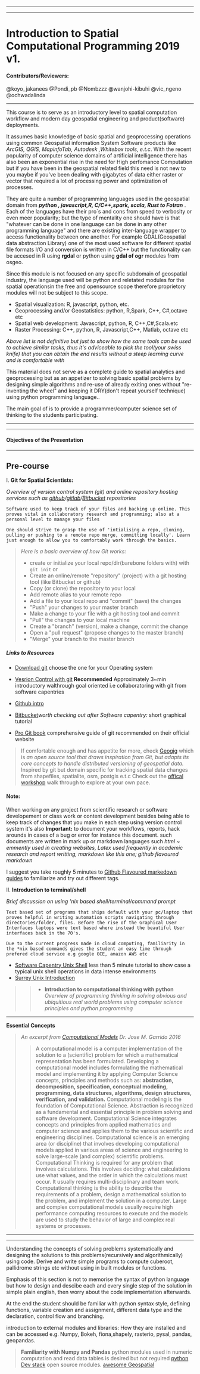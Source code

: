 _______________________________________________
________________________________________
# Introduction to Spatial Computational Programming 2019 v1.  
#### Contributors/Reviewers:
@koyo_jakanees 
@Pondi_pb
@Nombzzz
@wanjohi-kibuhi
@vic_ngeno
@ochwadalinda
___

This course is to serve as an introductory level to spatial computation workflow and modern day geospatial engineering and product(software) deployments.

It assumes basic knowledge of basic spatial and geoprocessing operations using common Geospatial information System Software products like *ArcGIS, QGIS, MapinfoTab, Autodesk ,Whitebox tools, e.t.c*. With the recent popularity of computer science domains of artificial intelligence there has also been an exponential rise in the need for High perfomance Computation but if you have been in the geospatial related field this need is not new to you maybe if you've been dealing with gigabytes of data either raster or vector that required a lot of processing power and optimization of processes.

They are quite a number of programming languages used in the geospatial domain from ***python , javascript,R, C/C++,spark, scala, Rust to Fotran*** . Each of the languages have their pro`s and cons from speed to verbosity or even meer popularity; but the type of mentality one should have is that "whatever can be done in one language can be done in any other programming language" and there are existing inter-language wrapper to access functionality  between one another. For example GDAL(Geospatial data abstraction Library) one of the most used software for different spatial file formats I/O and conversion is written in C/C++ but the functionality can be accesed in R using **rgdal** or python using **gdal of ogr** modules from osgeo.

Since this module is not focused on any specific subdomain of geospatial industry, the language used will be python and reletated modules for the spatial operationsin the free and opensource scope therefore proprietory modules will not be subject to this scope.

 - Spatial visualization: R, javascript, python, etc.
 - Geoprocessing and/or Geostatistics: python, R,Spark, C++, C#,octave etc
 - Spatial web development: Javascript, python, R, C++,C#,Scala.etc
 - Raster Processing:  C++, python, R, Javascript,C++, Matlab, octave etc

*Above list is not definitive but just to show how the same tools can be used to achieve similar tasks, thus it's adviceable to pick the tool(your swiss knife) that you can obtain the end results without a steep learning curve and is comfortable with*

This material does not serve as a complete guide to spatial analytics and geoprocessing but as an appetizer to solving basic spatial problems by designing simple algorithms and re-use of already exiting ones without "re-inventing the wheel" and keeping it DRY(don't repeat yourself technique) using python programming language..

The main goal of is to provide a programmer/computer science set of thinking to the students participating.
_________________________________________
________________________________________
#### Objectives of the Presentation
________________________________

## Pre-course
I. **Git for Spatial Scientists:**

*Overview of version control system (git) and online repository hosting services such as [github](https://github.com/)/[gitlab](https://about.gitlab.com/)/[Bitbucket](https://bitbucket.org/) repositories*
```
Software used to keep track of your files and backing up online. This proves vital in collaboratory research and programming; also at a personal level to manage your files

One should strive to grasp the use of 'intialising a repo, cloning, pulling or pushing to a remote repo merge, committing locally'. Learn just enough to allow you to comfortably work through the basics.
```
>*Here is a basic overview of how Git works:*
>- create or initialize  your local  repo/dir(barebone folders with) with  ```git init``` or
>- Create an online/remote "repository" (project) with a git hosting tool (like Bitbucket or github)
>- Copy (or clone) the repository to your local 
>- Add remote alias to your remote repo
>- Add a file to your local repo and "commit" (save) the changes
>- "Push" your changes to your master branch
>- Make a change to your file with a git hosting tool and commit
>- "Pull" the changes to your local machine
>- Create a "branch" (version), make a change, commit the change
>- Open a "pull request" (propose changes to the master branch)
>- "Merge" your branch to the master branch

##### Links to Resources

- [Download git](https://git-scm.com/downloads) choose the one for your Operating system

- [Vesrion Control with git](https://swcarpentry.github.io/git-novice/) **Recommended** Approximately 3~min introductory walthrough goal oriented i.e collaboratoring with git from software capentries

- [Github intro](https://try.github.io/)

- [Bitbucket](https://www.atlassian.com/git/tutorials/what-is-version-control)*worth checking out after Software capentry:* short graphical tutorial 

- [Pro Git book](https://git-scm.com/book/en/v2) comprehensive guide of git recommended on their official  website

>If comfortable enough and has appetite for more, check [Geogig](http://geogig.org/)  which is *an open source tool that draws inspiration from Git, but adapts its core concepts to handle distributed versioning of geospatial data.* Inspired by git but domain specific for tracking spatial data  changes from shapefiles, spatialite, osm, postgis e.t.c  Check out the [offical workshop](http://geogig.org/workshop/index.html) walk through to explore at your own pace.

#### Note:
When working on any project from scientific research or software developement or class work or content development besides being able to keep track of changes that you make in each step using version control system it's also **Important:** to document your workflows, reports, hack arounds in cases of a bug or error  for instance this document. such documents are written in mark up or markdown languages such *html ~ emmently used in creating websites, Latex used frequently in academic research and report writting, markdown like this one; github flavoured
markdown*

I suggest you take roughly 5 minutes to [Github Flavoured markedown guides](https://guides.github.com/features/mastering-markdown/) to familiarize and try out different tags.


II. **Introduction to terminal/shell**

*Brief discussion on using 'nix based shell/terminal/command prompt*
```
Text based set of programs that ships default with your pc/laptop that proves helpful in writing automation scripts navigating through directories/folder, files. Before the rise of the Graphical User Interfaces laptops were text based where instead the beautiful User interfaces back in the 70's. 

Due to the current progress made in cloud computing, familiarity in the *nix based commands gives the student an easy time through prefered cloud service e.g google GCE, amazon AWS etc
```
 + [Software Capentry Unix Shell](https://swcarpentry.github.io/shell-novice/)  less than 5 minute tutorial to show case a typical unix shell operations in data intense environments
 + [Surrey Unix Introduction](http://www.ee.surrey.ac.uk/Teaching/Unix/)

>> - **Introduction to computational thinking with python**
*Overview of programming thinking in solving obvious and ubiquitious real world problems using computer science principles and python programming*

____________________________________________________________________________________________________________________

 **Essential Concepts**

 > *An excerpt from [Computational Models](http://ksuweb.kennesaw.edu/~jgarrido/computational.html) Dr. Jose M. Garrido 2016*
>>A computational model is a computer implementation of the solution to a (scientific) problem for which a 
>> mathematical representation has been formulated. Developing a computational model includes formulating the
>> mathematical model and implementing it by applying Computer Science concepts, principles and methods such as: 
**abstraction, decomposition, specification, conceptual modeling, programming, data structures, algorithms, design**
**structures, verification, and validation.** Computational modeling is the foundation of Computational Science.
>> Abstraction is recognized as a fundamental and essential principle in problem solving and software development.
>> Computational Science integrates concepts and principles from applied mathematics and computer science and applies them to the various scientific and engineering disciplines.
>> Computational science is an emerging area (or discipline) that involves developing computational models applied in various areas of science and engineering to solve large-scale (and complex) scientific problems.
>> Computational Thinking is required for any problem that involves calculations. This involves deciding: what calculations use what values, and the order in which the calculations must occur. It usually requires multi-disciplinary and team work.
>> Computational thinking is the ability to describe the requirements of a problem, design a mathematical solution to the problem, and implement the solution in a computer.
>> Large and complex computational models usually require high performance computing resources to execute and the models are used to study the behavior of large and complex real systems or  processes. 
_______________________________________________________________________________________________________
_____________________________________________________________________________________________________
Understanding the concepts of solving problems systematically and designing the solutions to this problems(recursively and algorithmically) using code.
Derive and write simple programs to compute cuberoot, pallidrome strings etc without using in built modules or functions.
        
Emphasis of this section is not to memorise the syntax of python language but how to design and descibe each and every single step of the solution in simple plain english, then worry about the code implementation afterwards.
        
At the end the student should be familiar with python syntax style, defining functions, variable creation and assignment, different data type and the declaration, control flow and branching.
        
introduction to external modules and libraries: How they are installed and can be accessed e.g. Numpy, Bokeh, fiona,shapely, rasterio, pysal, pandas, geopandas.
> **Familiarity with Numpy and Pandas** 
python modules used in numeric computation and read data tables is desired but not reguired
[python Dev stack](https://gistbok.ucgis.org/bok-topics/python-gis#DevStack) open source modules.
[awesome Geospatial](https://github.com/sacridini/Awesome-Geospatial)